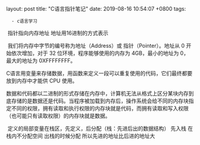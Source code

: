 layout: post
title:  "C语言指针笔记"
date:   2019-08-16 10:54:07 +0800
tags:

      - c语言学习

​	指针指向内存地址  地址用16进制的方式表示

​	我们将内存中字节的编号称为地址（Address）或 指针（Pointer）。地址从 0 开始依次增加，对于 32 位环境，程序能够使用的内存为 4GB，最小的地址为 0，最大的地址为 0XFFFFFFFF。

​		C语言用变量来存储数据，用函数来定义一段可以重复使用的代码，它们最终都要放到内存中才能供 CPU 使用。

​        数据和代码都以二进制的形式存储在内存中，计算机无法从格式上区分某块内存到底存储的是数据还是代码。当程序被加载到内存后，操作系统会给不同的内存块指定不同的权限，拥有读取和执行权限的内存块就是代码，而拥有读取和写入权限（也可能只有读取权限）的内存块就是数据。

​     定义的局部变量在栈区，先定义，后分配（栈：先进后出的数据结构） 先入栈 在栈内不分配空间 出栈的时候分配 所以先进的地址比后进的地址大

